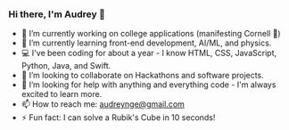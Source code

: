 ### Hi there, I'm Audrey 👋

- 🔭 I’m currently working on college applications (manifesting Cornell 🙏)
- 🌱 I’m currently learning front-end development, AI/ML, and physics.
- 💻 I've been coding for about a year - I know HTML, CSS, JavaScript, Python, Java, and Swift.
- 👯 I’m looking to collaborate on Hackathons and software projects.
- 🤔 I’m looking for help with anything and everything code - I'm always excited to learn more.
- 📫 How to reach me: audreynge@gmail.com
- ⚡ Fun fact: I can solve a Rubik's Cube in 10 seconds!


